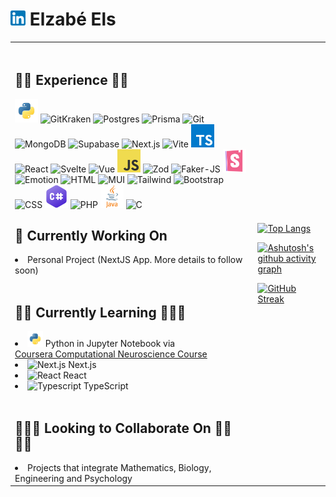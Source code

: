 # [![LinkedIn](./linkedin.png)](https://www.linkedin.com/in/maria-elizabeth-els) Elzabé Els

<table style="border-collapse: collapse; width: 100%;">
<tr>
<td>
<br>
<h2>💃💃 Experience 💃💃</h2>
<img src="https://raw.githubusercontent.com/github/explore/80688e429a7d4ef2fca1e82350fe8e3517d3494d/topics/python/python.png" height="37" width="37" alt="Python"> <img height="37" width="37" src="https://avatars.githubusercontent.com/u/92606490?s=40&v=4" alt="GitKraken"/> <img src="https://avatars.githubusercontent.com/u/113517144?s=48&v=4" height="37" width="37" alt="Postgres"> <img src="https://avatars.githubusercontent.com/u/17219288?s=48&v=4" height="37" width="37" alt="Prisma"> <img height="37" width="37" src="https://avatars.githubusercontent.com/u/18133?s=40&v=4" alt="Git"/> <img src="https://avatars.githubusercontent.com/u/45120?s=48&v=4" width="37" alt="MongoDB"> <img src="https://avatars.githubusercontent.com/u/54469796?s=40&v=4" width="37" alt="Supabase"> <img src="https://avatars.githubusercontent.com/u/14985020?s=40&v=4" width="37" alt="Next.js"> <img src="https://avatars.githubusercontent.com/u/65625612?s=40&v=4" width="37" alt="Vite"> <img src="https://raw.githubusercontent.com/github/explore/80688e429a7d4ef2fca1e82350fe8e3517d3494d/topics/typescript/typescript.png?size=48" height="37" width="37" alt="TypeScript"> <img height="37" width="37" src="https://cdn.simpleicons.org/react/#1572B6" alt="React"/> <img src="https://avatars.githubusercontent.com/u/23617963?s=48&v=4" width="37" alt="Svelte"> <img src="https://avatars.githubusercontent.com/u/6128107?s=40&v=4" width="37" alt="Vue"> <img src="https://raw.githubusercontent.com/github/explore/80688e429a7d4ef2fca1e82350fe8e3517d3494d/topics/javascript/javascript.png" width="37" alt="JavaScript"> <img height="37" width="37" src="https://cdn.simpleicons.org/zod/#3E67B1" alt="Zod"/> <img height="37" width="37" src="https://avatars.githubusercontent.com/u/97165289?s=48&v=4" alt="Faker-JS"/> <img src="https://raw.githubusercontent.com/github/explore/80688e429a7d4ef2fca1e82350fe8e3517d3494d/topics/storybook/storybook.png" height="37" width="37" alt="Storybook"> <img src="https://avatars.githubusercontent.com/u/31557565?s=48&v=4" height="37" width="37" alt="Emotion"> <img height="37" width="37" src="https://cdn.simpleicons.org/html5/#E34F26" alt="HTML"/> <img height="37" width="37" src="https://cdn.simpleicons.org/mui/#007FFF" alt="MUI"/> <img height="37" width="37" src="https://cdn.simpleicons.org/tailwindcss/#06B6D4" alt="Tailwind"/> <img height="37" width="37" src="https://cdn.simpleicons.org/bootstrap/#7952B3" alt="Bootstrap"/> <img height="37" width="37" src="https://cdn.simpleicons.org/css3/#1572B6" alt="CSS"/> <img height="37" width="37" src="https://raw.githubusercontent.com/github/explore/31ea1181d4a76262931a39ca68e0203774a69b60/topics/csharp/csharp.png?size=48" alt="C#"/> <img height="37" width="37" src="https://cdn.simpleicons.org/php/#777BB4" alt="PHP"/> <img src="https://raw.githubusercontent.com/github/explore/80688e429a7d4ef2fca1e82350fe8e3517d3494d/topics/java/java.png" width="37" alt="Java"> <img height="37" width="37" src="https://cdn.simpleicons.org/c/#A8B9CC" alt="C"/>
<br>
<h2> 🔭 Currently Working On </h2>
<li>
Personal Project (NextJS App. More details to follow soon)
</li>
<br>
<h2>🌱🌱 Currently Learning 🌱🍃🍃 </h2>
<li>
<img src="https://raw.githubusercontent.com/github/explore/80688e429a7d4ef2fca1e82350fe8e3517d3494d/topics/python/python.png" height="25" width="25" alt="Python"> Python in Jupyter Notebook via <br>     <a href="https://www.coursera.org/learn/computational-neuroscience">Coursera Computational Neuroscience Course</a>
</li>
<li>
<img height="25" width="25" src="https://avatars.githubusercontent.com/u/14985020?s=40&v=4" alt="Next.js"> Next.js
</li>
<li>
<img height="25" width="25" src="https://cdn.simpleicons.org/react/#61DAFB" alt="React"/> React
</li>
<li>
<img height="25" width="25" src="https://cdn.simpleicons.org/typescript/#61DAFB" alt="Typescript"/> TypeScript
</li>
<br> 
<h2>🧠🏋️‍♀️ Looking to Collaborate On 🏋️‍♀️🏋️‍♀️</h2>
<li>
Projects that integrate Mathematics, Biology, Engineering and Psychology
</li>
</td>
            
<td>

[![Top Langs](https://github-readme-stats-ekm86oxwf-elzabeels.vercel.app/api/top-langs/?username=ElzabeEls&layout=donut&theme=radical&hide=jupyter%20notebook,html,css,php)](https://github.com/ElzabeEls/github-readme-stats) <br>

[![Ashutosh's github activity graph](https://github-readme-activity-graph.vercel.app/graph?username=ElzabeEls&bg_color=000000&color=ff0040&line=00fbff&point=fbff00&area=true&hide_border=true)](https://github.com/ashutosh00710/github-readme-activity-graph)

[![GitHub Streak](https://streak-stats.demolab.com/?user=ElzabeEls&theme=neon-dark)](https://git.io/streak-stats) <br>

</td>
</tr>
</table>
